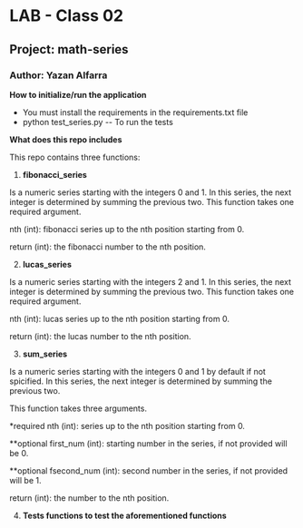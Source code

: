 # LAB - Class 02

## Project: math-series

### Author: Yazan Alfarra

**How to initialize/run the application**

- You must install the requirements in the requirements.txt file
- python test_series.py -- To run the tests

**What does this repo includes**

This repo contains three functions:

1. **fibonacci_series**

Is a numeric series starting with the integers 0 and 1. In this series, the next integer is determined by summing the previous two. This function takes one required argument.

nth (int): fibonacci series up to the nth position starting from 0.

return (int): the fibonacci number to the nth position.

2. **lucas_series**

Is a numeric series starting with the integers 2 and 1. In this series, the next integer is determined by summing the previous two. This function takes one required argument.

nth (int): lucas series up to the nth position starting from 0.

return (int): the lucas number to the nth position.

3. **sum_series**

Is a numeric series starting with the integers 0 and 1 by default if not spicified. In this series, the next integer is determined by summing the previous two.

This function takes three arguments.

*required nth (int): series up to the nth position starting from 0.

**optional first_num (int): starting number in the series, if not provided will be 0.

**optional fsecond_num (int): second number in the series, if not provided will be 1.

return (int): the number to the nth position.

4. **Tests functions to test the aforementioned functions**
